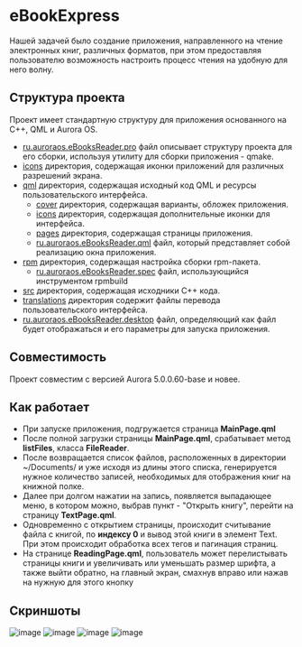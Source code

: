 # eBookExpress

Нашей задачей было создание приложения, направленного на чтение электронных книг, различных форматов, при этом предоставляя пользователю возможность настроить процесс чтения на удобную для него волну.

## Структура проекта

Проект имеет стандартную структуру для приложения основанного на C++, QML и Aurora OS.
- [ru.auroraos.eBooksReader.pro](https://github.com/YaregBel/eBookReader/blob/main/ru.auroraos.eBooksReader.pro) файл описывает структуру проекта для его сборки, используя утилиту для сборки приложения - qmake.
- [icons](https://github.com/YaregBel/eBookReader/tree/main/icons) директория, содержащая иконки приложений для различных разрешений экрана.
- [qml](https://github.com/YaregBel/eBookReader/tree/main/qml) директория, содержащая исходный код QML и ресурсы пользовательского интерфейса.
  - [cover](https://github.com/YaregBel/eBookReader/tree/main/qml/cover) директория, содержащая варианты, обложек приложения.
  - [icons](https://github.com/YaregBel/eBookReader/tree/main/qml/icons) директория, содержащая дополнительные иконки для интерфейса.
  - [pages](https://github.com/YaregBel/eBookReader/tree/main/qml/pages) директория, содержащая страницы приложения.
  - [ru.auroraos.eBooksReader.qml](https://github.com/YaregBel/eBookReader/tree/main/qml/ru.auroraos.eBooksReader.qml) файл, который представляет собой реализацию окна приложения.
- [rpm](https://github.com/YaregBel/eBookReader/tree/main/rpm) директория, содержащая настройка сборки rpm-пакета.
  - [ru.auroraos.eBooksReader.spec](https://github.com/YaregBel/eBookReader/blob/main/rpm/ru.auroraos.eBooksReader.spec) файл, использующийся инструментом rpmbuild
- [src](https://github.com/YaregBel/eBookReader/tree/main/src) директория, содержащая исходники C++ кода.
- [translations](https://github.com/YaregBel/eBookReader/tree/main/translations) директория содержит файлы перевода пользовательского интерфейса.
- [ru.auroraos.eBooksReader.desktop](https://github.com/YaregBel/eBookReader/blob/main/ru.auroraos.eBooksReader.desktop) файл, определяющий как файл будет отображаться и его параметры для запуска приложения.

## Совместимость

Проект совместим с версией Aurora 5.0.0.60-base и новее.

## Как работает

- При запуске приложения, подгружается страница __MainPage.qml__
- После полной загрузки страницы __MainPage.qml__, срабатывает метод __listFiles__, класса __FileReader__.
- После возвращается список файлов, расположенных в директории ~/Documents/ и уже исходя из длины этого списка, генерируется нужное количество записей, необходимых для отображения книг на книжной полке.
- Далее при долгом нажатии на запись, появляется выпадающее меню, в котором можно, выбрав пункт - "Открыть книгу", перейти на страницу __TextPage.qml__.
- Одновременно с открытием страницы, происходит считывание файла с книгой, по __индексу 0__ и вывод этой книги в элемент Text. При этом происходит обработка всех тегов и пагинация страниц.
- На странице __ReadingPage.qml__, пользователь может перелистывать страницы книги и увеличивать или уменьшать размер шрифта, а также выйти обратно, на главный экран, смахнув вправо или нажав на нужную для этого кнопку

## Скриншоты

![image](https://github.com/YaregBel/eBookReader/assets/90565494/7b399ad3-3519-4815-b408-7d731f662618)
![image](https://github.com/YaregBel/eBookReader/assets/90565494/fc602f87-a344-4093-9f9d-b74db16e3ab7)
![image](https://github.com/YaregBel/eBookReader/assets/90565494/0654e529-fef8-4ef4-a6c2-1fcbb930dd4b)
![image](https://github.com/YaregBel/eBookReader/assets/90565494/e281a949-909e-436f-8c7b-2b555dd61b6d)



